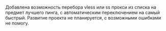 Добавлена возможность перебора vless или ss прокси из списка на предмет лучшего пинга, с автоматическим переключением на самый быстрый. Развитие проекта не планируется, с возможными ошибками не помогу.
